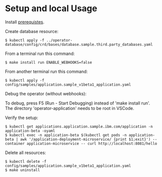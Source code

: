 # Setup and local Usage

Install [prerequistes](Prerequisites.md).

Create database resource:

```
$ kubectl apply -f ../operator-database/config/crd/bases/database.sample.third.party_databases.yaml
```

From a terminal run this command:

```
$ make install run ENABLE_WEBHOOKS=false
```

From another terminal run this command:

```
$ kubectl apply -f config/samples/application.sample_v1beta1_application.yaml
```

Debug the operator (without webhooks):

To debug, press F5 (Run - Start Debugging) instead of 'make install run'. The directory 'operator-application' needs to be root in VSCode.

Verify the setup:

```
$ kubectl get applications.application.sample.ibm.com/application -n application-beta -oyaml
$ kubectl exec -n application-beta $(kubectl get pods -n application-beta | awk '/application-deployment-microservice/ {print $1;exit}') --container application-microservice -- curl http://localhost:8081/hello
```

Delete all resources:

```
$ kubectl delete -f config/samples/application.sample_v1beta1_application.yaml
$ make uninstall
```